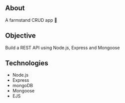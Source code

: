 ## About
A farmstand CRUD app 🍅

## Objective
Build a REST API using Node.js, Express and Mongoose

## Technologies
- Node.js
- Express
- mongoDB
- Mongoose
- EJS
